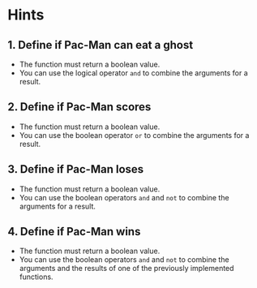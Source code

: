 # Hints

## 1. Define if Pac-Man can eat a ghost

* The function must return a boolean value.
* You can use the logical operator `and` to combine the arguments for a result.

## 2. Define if Pac-Man scores

* The function must return a boolean value.
* You can use the boolean operator `or` to combine the arguments for a result.

## 3. Define if Pac-Man loses

* The function must return a boolean value.
* You can use the boolean operators `and` and `not` to combine the arguments for a result.

## 4. Define if Pac-Man wins

* The function must return a boolean value.
* You can use the boolean operators `and` and `not` to combine the arguments and the results of one of the previously implemented functions.
